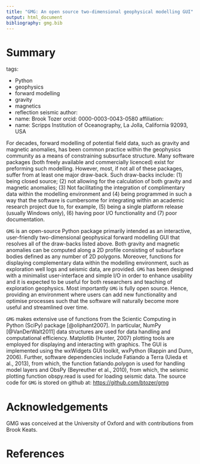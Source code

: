 ```yaml
---
title: "GMG: An open source two-dimensional geophysical modelling GUI"
output: html_document
bibliography: gmg.bib
---
```


# Summary

tags:
  - Python
  - geophysics
  - forward modelling
  - gravity
  - magnetics
  - reflection seismic
author:
  - name: Brook Tozer
    orcid: 0000-0003-0043-0580
affiliation:
 - name: Scripps Institution of Oceanography, La Jolla, California 92093, USA
 
For decades, forward modelling of potential field data, such as 
gravity and magnetic anomalies, has been common practice within the 
geophysics community as a means of constraining subsurface 
structure. Many software packages (both freely available and commercially licenced) 
exist for preforming such modelling. However, most, if not
all of these packages, suffer from at least one major draw-back. Such draw-backs
include: (1) being closed source; (2) not allowing for the calculation of both
gravity and magnetic anomalies; (3) Not facilitating the integration of
complimentary data within the modelling environment and (4) being programmed in 
such a way that the software is  cumbersome for integrating within an 
academic research project due to, for example, (5) being a single platform 
release (usually Windows only), (6) having poor I/O functionality and (7) poor 
documentation.

``GMG`` is an open-source Python package primarily intended as an
interactive, user-friendly two-dimensional geophysical forward modelling GUI
that resolves all of the draw-backs listed above. Both gravity and magnetic
anomalies can be computed along a 2D profile consisting of subsurface bodies
defined as any number of 2D polygons. Moreover, functions for displaying
complementary data within the modelling environment, such as exploration well
logs and seismic data, are provided. ``GMG`` has been designed with a minimalist
user-interface and simple I/O in order to enhance usability and it is expected
to be useful for both researchers and teaching of exploration geophysics. Most
importantly ``GMG`` is fully open source. Hence, providing an environment where
users can add new functionality and optimise processes such that the software will
naturally become more useful and streamlined over time.  

``GMG`` makes extensive use of functions from
the Scientic Computing in Python (SciPy) package [@oliphant2007]. In
particular, NumPy [@VanDerWalt2011] data structures are used for data
handling and computational efficiency. Matplotlib (Hunter, 2007) plotting tools
are employed for displaying and interacting with graphics. The GUI is
implemented using the wxWidgets GUI toolkit, wxPython (Rappin and Dunn, 2006).
Further, software dependencies include Fatiando a Terra (Uieda et al., 2013),
from which, the function fatiando.polygon is used for handling model layers and
ObsPy (Beyreuther et al., 2010), from which, the seismic plotting function
obspy.read is used for loading seismic data. The source code for ``GMG`` is
stored on github at: https://github.com/btozer/gmg

# Acknowledgements

GMG was conceived at the University of Oxford and with contributions
from Brook Keats.

# References